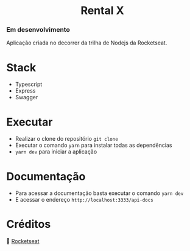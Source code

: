 <h1 align="center"> Rental X</h1>

###  Em desenvolvimento

Aplicação criada no decorrer da trilha de Nodejs da Rocketseat.

# Stack

- Typescript
- Express
- Swagger

# Executar

- Realizar o clone do repositório `git clone`
- Executar o comando `yarn` para instalar todas as dependências
- `yarn dev` para iniciar a aplicação

# Documentação

- Para acessar a documentação basta executar o comando `yarn dev `
- E acessar o endereço `http://localhost:3333/api-docs`

# Créditos

🚀 [Rocketseat](https://www.rocketseat.com.br)